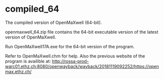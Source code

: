 # compiled_64
The compiled version of OpenMaXwell (64-bit).

openmaxwell_64.zip file contains the 64-bit executable version of the latest version of OpenMaXwell.

Run OpenMaXwell17A.exe for the 64-bit version of the program.

Refer to OpenMaXwell.chm for help. Also the previous website of the program is availible at: http://rossa-prod-warc01.ethz.ch:8080/openwayback/wayback/20181119092252/https://openmax.ethz.ch/

